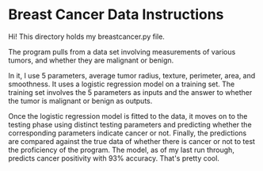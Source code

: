 Breast Cancer Data Instructions
===
Hi! This directory holds my breastcancer.py file.

The program pulls from a data set involving measurements of various tumors, and whether they are malignant or benign.


In it, I use 5 parameters, average tumor radius, texture, perimeter, area, and smoothness. It uses a logistic regression model on a training set. The training set involves the 5 parameters as inputs and the answer to whether the tumor is malignant or benign as outputs.


Once the logistic regression model is fitted to the data, it moves on to the testing phase using distinct testing parameters and predicting whether the corresponding parameters indicate cancer or not. Finally, the predictions are compared against the true data of whether there is cancer or not to test the proficiency of the program. The model, as of my last run through, predicts cancer positivity with 93% accuracy. That's pretty cool.
